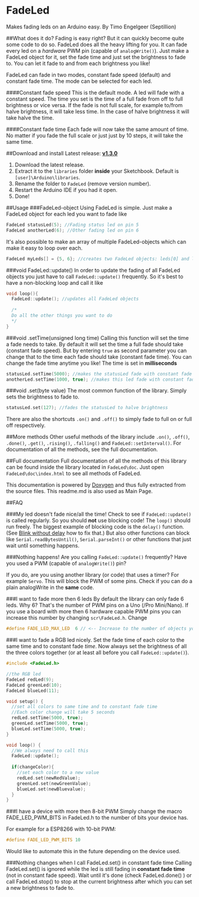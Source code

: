 # FadeLed
Makes fading leds on an Arduino easy.
By Timo Engelgeer (Septillion)

##What does it do?
Fading is easy right? But it can quickly become quite some code to do so. FadeLed does all the heavy lifting for you. It can fade every led on a *hardware* PWM pin (capable of `analogWrite()`). Just make a FadeLed object for it, set the fade time and just set the brightness to fade to. You can let it fade to and from each brightness you like!

FadeLed can fade in two modes, constant fade speed (default) and constant fade time. The mode can be selected for each led.

####Constant fade speed
This is the default mode. A led will fade with a constant speed. The time you set is the time of a full fade from off to full brightness or vice versa. If the fade is not full scale, for example to/from halve brightness, it will take less time. In the case of halve brightness it will take halve the time.

####Constant fade time
Each fade will now take the same amount of time. No matter if you fade the full scale or just just by 10 steps, it will take the same time. 

##Download and install
Latest release: **[v1.3.0](https://github.com/septillion-git/FadeLed/archive/v1.3.0.zip)**

1. Download the latest release.
2. Extract it to the `libraries` folder **inside** your Sketchbook. Default is `[user]\Arduino\libraries`. 
3. Rename the folder to `FadeLed` (remove version number).
4. Restart the Arduino IDE if you had it open.
5. Done!

##Usage
###FadeLed-object
Using FadeLed is simple. Just make a FadeLed object for each led you want to fade like

```C++
FadeLed statusLed(5); //Fading status led on pin 5
FadeLed anotherLed(6); //Other fading led on pin 6
```

It's also possible to make an array of multiple FadeLed-objects which can make it easy to loop over each.

```C++
FadeLed myLeds[] = {5, 6}; //creates two FadeLed objects: leds[0] and leds[1]
```

###void FadeLed::update()
In order to update the fading of all FadeLed objects you just have to call `FadeLed::update()` frequently. So it's best to have a non-blocking loop and call it like
```C++
void loop(){
  FadeLed::update(); //updates all FadeLed objects
  
  /*
  Do all the other things you want to do
  */
}
```

###void .setTime(unsigned long time)
Calling this function will set the time a fade needs to take. By default it will set the time a full fade should take (constant fade speed). But by entering `true` as second parameter you can change that to the time each fade should take (constant fade time). You can change the fade time anytime you like! The time is set in **milliseconds**

```C++
statusLed.setTime(5000); //makes the statusLed fade with constant fade speed. Full fade will take 5 seconds
anotherLed.setTime(1000, true); //makes this led fade with constant fade time. Each fade now takes 1 second
```

###void .set(byte value)
The most common function of the library. Simply sets the brightness to fade to.

```C++
statusLed.set(127); //fades the statusLed to halve brightness
```

There are also the shortcuts `.on()` and `.off()` to simply fade to full on or full off respectively.

##More methods
Other useful methods of the library include `.on()`, `.off()`, `.done()`, `.get()`, `.rising()`, `.falling()` and `FadeLed::setInterval()`. For documentation of all the methods, see the full documentation.

##Full documentation
Full documentation of all the methods of this library can be found inside the library located in `FadeLed\doc`. Just open `FadeLed\doc\index.html` to see all methods of FadeLed. 

This documentation is powered by [Doxygen](http://www.doxygen.org/) and thus fully extracted from the source files. This readme.md is also used as Main Page.

##FAQ

###My led doesn't fade nice/all the time!
Check to see if `FadeLed::update()` is called regularly. So you should **not** use blocking code! The `loop()` should run freely. The biggest example of blocking code is the `delay()` function. (See [Blink without delay](https://www.arduino.cc/en/Tutorial/BlinkWithoutDelay) how to fix that.) But also other functions can block like `Serial.readBytesUntil()`, `Serial.parseInt()` or other functions that just wait until something happens.

###Nothing happens!
Are you calling `FadeLed::update()` frequently? Have you used a PWM (capable of `analogWrite()`) pin? 

If you do, are you using another library (or code) that uses a timer? For example `Servo`. This will block the PWM of some pins. Check if you can do a plain analogWrite in the **same** code.

###I want to fade more then 6 leds
By default the library can only fade 6 leds. Why 6? That's the number of PWM pins on a Uno (/Pro Mini/Nano). If you use a board with more then 6 hardware capable PWM pins you can increase this number by changing `scr\FadeLed.h`. Change

```C++
#define FADE_LED_MAX_LED  6 // <-- Increase to the number of objects you want.
```

###I want to fade a RGB led nicely.
Set the fade time of each color to the same time and to constant fade *time*. Now always set the brightness of all the three colors together (or at least all before you call `FadeLed::update()`).

```C++
#include <FadeLed.h>

//the RGB led
FadeLed redLed(9);
FadeLed greenLed(10);
FadeLed blueLed(11);

void setup() {
  //set all colors to same time and to constant fade time
  //Each color change will take 5 seconds
  redLed.setTime(5000, true);
  greenLed.setTime(5000, true);
  blueLed.setTime(5000, true);
}

void loop() {
  //We always need to call this
  FadeLed::update();
  
  if(changeColor){
    //set each color to a new value
    redLed.set(newRedValue);
    greenLed.set(newGreenValue);
    blueLed.set(newBluevalue);
  }
}
```

###I have a device with more then 8-bit PWM
Simply change the macro FADE_LED_PWM_BITS in FadeLed.h to the number of bits your device has. 

For example for a ESP8266 with 10-bit PWM:
```C++
#define FADE_LED_PWM_BITS 10
```

Would like to automate this in the future depending on the device used.

###Nothing changes when I call FadeLed.set() in constant fade time
Calling FadeLed.set() is ignored while the led is still fading in **constant fade time** (not in constant fade speed). Wait until it's done (check FadeLed.done() ) or call FadeLed.stop() to stop at the current brightness after which you can set a new brightness to fade to.